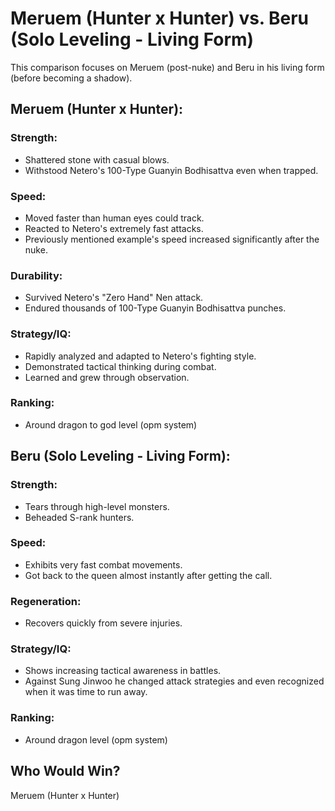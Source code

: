 # Meruem (Hunter x Hunter) vs. Beru (Solo Leveling - Living Form)

This comparison focuses on Meruem (post-nuke) and Beru in his living form (before becoming a shadow).

## Meruem (Hunter x Hunter):

### Strength:
* Shattered stone with casual blows.
* Withstood Netero's 100-Type Guanyin Bodhisattva even when trapped.

### Speed:
* Moved faster than human eyes could track.
* Reacted to Netero's extremely fast attacks.
* Previously mentioned example's speed increased significantly after the nuke.

### Durability:
* Survived Netero's "Zero Hand" Nen attack.
* Endured thousands of 100-Type Guanyin Bodhisattva punches.

### Strategy/IQ:
* Rapidly analyzed and adapted to Netero's fighting style.
* Demonstrated tactical thinking during combat.
* Learned and grew through observation.

### Ranking:
* Around dragon to god level (opm system)

## Beru (Solo Leveling - Living Form):

### Strength:
* Tears through high-level monsters.
* Beheaded S-rank hunters.

### Speed:
* Exhibits very fast combat movements.
* Got back to the queen almost instantly after getting the call.

### Regeneration:
* Recovers quickly from severe injuries.

### Strategy/IQ:
* Shows increasing tactical awareness in battles.
* Against Sung Jinwoo he changed attack strategies and even recognized when it was time to run away.

### Ranking:
* Around dragon level (opm system)

## Who Would Win?
Meruem (Hunter x Hunter)
